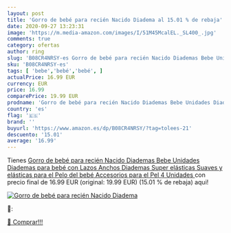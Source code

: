 ```yaml
---
layout: post
title: 'Gorro de bebé para recién Nacido Diadema al 15.01 % de rebaja'
date: 2020-09-27 13:23:31
image: 'https://m.media-amazon.com/images/I/51M45McalEL._SL400_.jpg'
comments: true
category: ofertas
author: ring
slug: 'B08CR4NRSY-es Gorro de bebé para recién Nacido Diademas Bebe Unidades...'
sku: 'B08CR4NRSY-es'
tags: [ 'bebe','bebé','bebé', ]
actualPrice: 16.99 EUR
currency: EUR
price: 16.99
comparePrice: 19.99 EUR
prodname: 'Gorro de bebé para recién Nacido Diademas Bebe Unidades Diademas para bebé con Lazos Anchos Diademas Super elásticas Suaves y elásticas para el Pelo del bebé Accesorios para el Pel  4 Unidades '
country: 'es'
flag: '🇪🇸'
brand: ''
buyurl: 'https://www.amazon.es/dp/B08CR4NRSY/?tag=tolees-21'
descuento: '15.01'
average: '16.99'
---
```


Tienes [Gorro de bebé para recién Nacido Diademas Bebe Unidades Diademas para bebé con Lazos Anchos Diademas Super elásticas Suaves y elásticas para el Pelo del bebé Accesorios para el Pel  4 Unidades ](https://www.amazon.es/dp/B08CR4NRSY/?tag=tolees-21) con precio final de  16.99 EUR (original: 19.99 EUR) (15.01 %  de rebaja) aqui!

[![Gorro de bebé para recién Nacido Diadema](https://m.media-amazon.com/images/I/51M45McalEL._SL400_.jpg)](https://www.amazon.es/dp/B08CR4NRSY/?tag=tolees-21)

🔎:


[🛒 Comprar!!!](https://www.amazon.es/dp/B08CR4NRSY/?tag=tolees-21)

